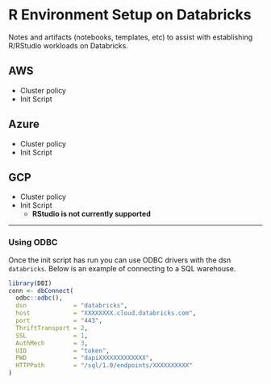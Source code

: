 # R Environment Setup on Databricks

Notes and artifacts (notebooks, templates, etc) to assist with establishing R/RStudio workloads on Databricks.

## AWS
- Cluster policy
- Init Script

## Azure
- Cluster policy
- Init Script

## GCP
- Cluster policy
- Init Script
  - **RStudio is not currently supported**

---

### Using ODBC
Once the init script has run you can use ODBC drivers with the dsn `databricks`.
Below is an example of connecting to a SQL warehouse.

```r
library(DBI)
conn <- dbConnect(
  odbc::odbc(),
  dsn             = "databricks",
  host            = "XXXXXXXX.cloud.databricks.com",
  port            = "443",
  ThriftTransport = 2,
  SSL             = 1,
  AuthMech        = 3,
  UID             = "token",
  PWD             = "dapiXXXXXXXXXXXXX",
  HTTPPath        = "/sql/1.0/endpoints/XXXXXXXXXX"
)
```
